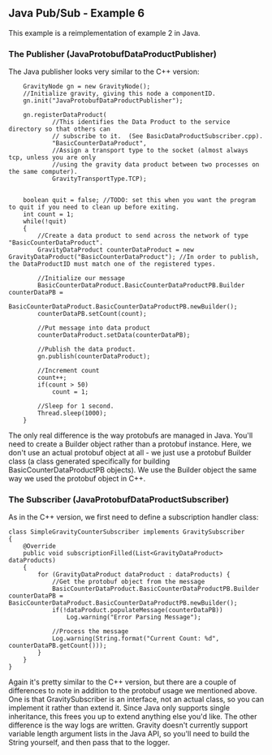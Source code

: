 ## Java Pub/Sub - Example 6 ##

This example is a reimplementation of example 2 in Java.  

### The Publisher (JavaProtobufDataProductPublisher) ###

The Java publisher looks very similar to the C++ version:  

		GravityNode gn = new GravityNode();
		//Initialize gravity, giving this node a componentID.
		gn.init("JavaProtobufDataProductPublisher");
		
		gn.registerDataProduct(
				//This identifies the Data Product to the service directory so that others can 
				// subscribe to it.  (See BasicDataProductSubscriber.cpp).  
				"BasicCounterDataProduct", 
				//Assign a transport type to the socket (almost always tcp, unless you are only 
				//using the gravity data product between two processes on the same computer).  
				GravityTransportType.TCP);

		
		boolean quit = false; //TODO: set this when you want the program to quit if you need to clean up before exiting.  
		int count = 1;
		while(!quit)
		{
			//Create a data product to send across the network of type "BasicCounterDataProduct".  
			GravityDataProduct counterDataProduct = new GravityDataProduct("BasicCounterDataProduct"); //In order to publish, the DataProductID must match one of the registered types.  

			//Initialize our message
			BasicCounterDataProduct.BasicCounterDataProductPB.Builder counterDataPB = 
					BasicCounterDataProduct.BasicCounterDataProductPB.newBuilder();
			counterDataPB.setCount(count);
			
			//Put message into data product
			counterDataProduct.setData(counterDataPB);

			//Publish the data product.  
			gn.publish(counterDataProduct);
			
			//Increment count
			count++;
			if(count > 50)
				count = 1;
			
			//Sleep for 1 second.
			Thread.sleep(1000); 
		}		


The only real difference is the way protobufs are managed in Java.  You'll need to create a Builder object rather than a protobuf instance.  Here, we don't use an actual protobuf object at all - we just use a protobuf Builder class (a class generated specifically for building BasicCounterDataProductPB objects).  We use the Builder object the same way we used the protobuf object in C++.  

### The Subscriber (JavaProtobufDataProductSubscriber) ###

As in the C++ version, we first need to define a subscription handler class:

	class SimpleGravityCounterSubscriber implements GravitySubscriber
	{
		@Override
		public void subscriptionFilled(List<GravityDataProduct> dataProducts)
		{
			for (GravityDataProduct dataProduct : dataProducts) {
				//Get the protobuf object from the message
				BasicCounterDataProduct.BasicCounterDataProductPB.Builder counterDataPB = BasicCounterDataProduct.BasicCounterDataProductPB.newBuilder();
				if(!dataProduct.populateMessage(counterDataPB))
					Log.warning("Error Parsing Message");
	
				//Process the message
				Log.warning(String.format("Current Count: %d", counterDataPB.getCount()));
			}
		}
	}


Again it's pretty similar to the C++ version, but there are a couple of differences to note in addition to the protobuf usage we mentioned above.  One is that GravitySubscriber is an interface, not an actual class, so you can implement it rather than extend it.  Since Java only supports single inheritance, this frees you up to extend anything else you'd like.  The other difference is the way logs are written.  Gravity doesn't currently support variable length argument lists in the Java API, so you'll need to build the String yourself, and then pass that to the logger.

